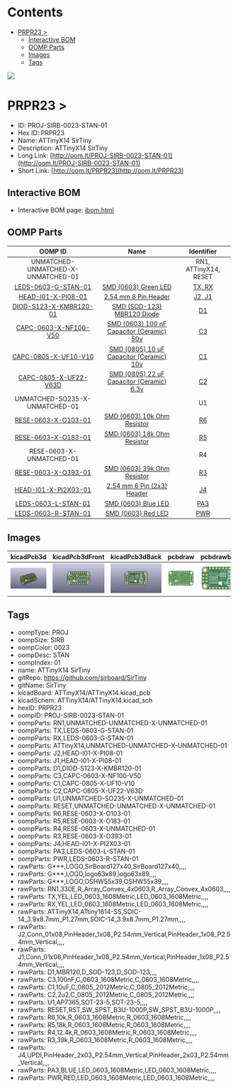 



Contents
========

* [PRPR23 > ](#prpr23--)
	* [Interactive BOM](#interactive-bom)
	* [OOMP Parts](#oomp-parts)
	* [Images](#images)
	* [Tags](#tags)
  
![][im]
# PRPR23 > 

- ID: PROJ-SIRB-0023-STAN-01
- Hex ID: PRPR23
- Name: ATTinyX14 SirTiny
- Description: ATTinyX14 SirTiny
- Long Link: [http://oom.lt/PROJ-SIRB-0023-STAN-01](http://oom.lt/PROJ-SIRB-0023-STAN-01)
- Short Link: [http://oom.lt/PRPR23](http://oom.lt/PRPR23)

## Interactive BOM

- Interactive BOM page: [ibom.html](https://htmlpreview.github.io/?https://github.com/oomlout/oomlout_OOMP_projects/blob/main/PROJ-SIRB-0023-STAN-01/kicad/bom/ibom.html)

## OOMP Parts
  

|OOMP ID|Name|Identifier|
| :---: | :---: | :---: |
|UNMATCHED-UNMATCHED-X-UNMATCHED-01||RN1, ATTinyX14, RESET|
|[LEDS-0603-G-STAN-01](https://github.com/oomlout/oomlout_OOMP_parts/tree/main/LEDS-0603-G-STAN-01/)|[SMD (0603) Green LED](https://github.com/oomlout/oomlout_OOMP_parts/tree/main/LEDS-0603-G-STAN-01/)|[TX, RX](https://github.com/oomlout/oomlout_OOMP_parts/tree/main/LEDS-0603-G-STAN-01/)|
|[HEAD-I01-X-PI08-01](https://github.com/oomlout/oomlout_OOMP_parts/tree/main/HEAD-I01-X-PI08-01/)|[2.54 mm 8 Pin Header](https://github.com/oomlout/oomlout_OOMP_parts/tree/main/HEAD-I01-X-PI08-01/)|[J2, J1](https://github.com/oomlout/oomlout_OOMP_parts/tree/main/HEAD-I01-X-PI08-01/)|
|[DIOD-S123-X-KMBR120-01](https://github.com/oomlout/oomlout_OOMP_parts/tree/main/DIOD-S123-X-KMBR120-01/)|[SMD (SOD-123) MBR120 Diode](https://github.com/oomlout/oomlout_OOMP_parts/tree/main/DIOD-S123-X-KMBR120-01/)|[D1](https://github.com/oomlout/oomlout_OOMP_parts/tree/main/DIOD-S123-X-KMBR120-01/)|
|[CAPC-0603-X-NF100-V50](https://github.com/oomlout/oomlout_OOMP_parts/tree/main/CAPC-0603-X-NF100-V50/)|[SMD (0603) 100 nF Capacitor (Ceramic) 50v](https://github.com/oomlout/oomlout_OOMP_parts/tree/main/CAPC-0603-X-NF100-V50/)|[C3](https://github.com/oomlout/oomlout_OOMP_parts/tree/main/CAPC-0603-X-NF100-V50/)|
|[CAPC-0805-X-UF10-V10](https://github.com/oomlout/oomlout_OOMP_parts/tree/main/CAPC-0805-X-UF10-V10/)|[SMD (0805) 10 uF Capacitor (Ceramic) 10v](https://github.com/oomlout/oomlout_OOMP_parts/tree/main/CAPC-0805-X-UF10-V10/)|[C1](https://github.com/oomlout/oomlout_OOMP_parts/tree/main/CAPC-0805-X-UF10-V10/)|
|[CAPC-0805-X-UF22-V63D](https://github.com/oomlout/oomlout_OOMP_parts/tree/main/CAPC-0805-X-UF22-V63D/)|[SMD (0805) 22 uF Capacitor (Ceramic) 6.3v](https://github.com/oomlout/oomlout_OOMP_parts/tree/main/CAPC-0805-X-UF22-V63D/)|[C2](https://github.com/oomlout/oomlout_OOMP_parts/tree/main/CAPC-0805-X-UF22-V63D/)|
|UNMATCHED-SO235-X-UNMATCHED-01||U1|
|[RESE-0603-X-O103-01](https://github.com/oomlout/oomlout_OOMP_parts/tree/main/RESE-0603-X-O103-01/)|[SMD (0603) 10k Ohm Resistor](https://github.com/oomlout/oomlout_OOMP_parts/tree/main/RESE-0603-X-O103-01/)|[R6](https://github.com/oomlout/oomlout_OOMP_parts/tree/main/RESE-0603-X-O103-01/)|
|[RESE-0603-X-O183-01](https://github.com/oomlout/oomlout_OOMP_parts/tree/main/RESE-0603-X-O183-01/)|[SMD (0603) 18k Ohm Resistor](https://github.com/oomlout/oomlout_OOMP_parts/tree/main/RESE-0603-X-O183-01/)|[R5](https://github.com/oomlout/oomlout_OOMP_parts/tree/main/RESE-0603-X-O183-01/)|
|RESE-0603-X-UNMATCHED-01||R4|
|[RESE-0603-X-O393-01](https://github.com/oomlout/oomlout_OOMP_parts/tree/main/RESE-0603-X-O393-01/)|[SMD (0603) 39k Ohm Resistor](https://github.com/oomlout/oomlout_OOMP_parts/tree/main/RESE-0603-X-O393-01/)|[R3](https://github.com/oomlout/oomlout_OOMP_parts/tree/main/RESE-0603-X-O393-01/)|
|[HEAD-I01-X-PI2X03-01](https://github.com/oomlout/oomlout_OOMP_parts/tree/main/HEAD-I01-X-PI2X03-01/)|[2.54 mm 6 Pin (2x3) Header](https://github.com/oomlout/oomlout_OOMP_parts/tree/main/HEAD-I01-X-PI2X03-01/)|[J4](https://github.com/oomlout/oomlout_OOMP_parts/tree/main/HEAD-I01-X-PI2X03-01/)|
|[LEDS-0603-L-STAN-01](https://github.com/oomlout/oomlout_OOMP_parts/tree/main/LEDS-0603-L-STAN-01/)|[SMD (0603) Blue LED](https://github.com/oomlout/oomlout_OOMP_parts/tree/main/LEDS-0603-L-STAN-01/)|[PA3](https://github.com/oomlout/oomlout_OOMP_parts/tree/main/LEDS-0603-L-STAN-01/)|
|[LEDS-0603-R-STAN-01](https://github.com/oomlout/oomlout_OOMP_parts/tree/main/LEDS-0603-R-STAN-01/)|[SMD (0603) Red LED](https://github.com/oomlout/oomlout_OOMP_parts/tree/main/LEDS-0603-R-STAN-01/)|[PWR](https://github.com/oomlout/oomlout_OOMP_parts/tree/main/LEDS-0603-R-STAN-01/)|

## Images
  
  

|kicadPcb3d|kicadPcb3dFront|kicadPcb3dBack|pcbdraw|pcbdrawback|
| :---: | :---: | :---: | :---: | :---: |
|[![kicadPcb3d](kicadPcb3d_140.png)](kicadPcb3d.png)|[![kicadPcb3dFront](kicadPcb3dFront_140.png)](kicadPcb3dFront.png)|[![kicadPcb3dBack](kicadPcb3dBack_140.png)](kicadPcb3dBack.png)|[![pcbdraw](pcbdraw_140.png)](pcbdraw.png)|[![pcbdrawback](pcbdrawBack_140.png)](pcbdrawBack.png)|

## Tags

- oompType: PROJ
- oompSize: SIRB
- oompColor: 0023
- oompDesc: STAN
- oompIndex: 01
- name: ATTinyX14 SirTiny
- gitRepo: https://github.com/sirboard/SirTiny
- gitName: SirTiny
- kicadBoard: ATTinyX14/ATTinyX14.kicad_pcb
- kicadSchem: ATTinyX14/ATTinyX14.kicad_sch
- hexID: PRPR23
- oompID: PROJ-SIRB-0023-STAN-01
- oompParts: RN1,UNMATCHED-UNMATCHED-X-UNMATCHED-01
- oompParts: TX,LEDS-0603-G-STAN-01
- oompParts: RX,LEDS-0603-G-STAN-01
- oompParts: ATTinyX14,UNMATCHED-UNMATCHED-X-UNMATCHED-01
- oompParts: J2,HEAD-I01-X-PI08-01
- oompParts: J1,HEAD-I01-X-PI08-01
- oompParts: D1,DIOD-S123-X-KMBR120-01
- oompParts: C3,CAPC-0603-X-NF100-V50
- oompParts: C1,CAPC-0805-X-UF10-V10
- oompParts: C2,CAPC-0805-X-UF22-V63D
- oompParts: U1,UNMATCHED-SO235-X-UNMATCHED-01
- oompParts: RESET,UNMATCHED-UNMATCHED-X-UNMATCHED-01
- oompParts: R6,RESE-0603-X-O103-01
- oompParts: R5,RESE-0603-X-O183-01
- oompParts: R4,RESE-0603-X-UNMATCHED-01
- oompParts: R3,RESE-0603-X-O393-01
- oompParts: J4,HEAD-I01-X-PI2X03-01
- oompParts: PA3,LEDS-0603-L-STAN-01
- oompParts: PWR,LEDS-0603-R-STAN-01
- rawParts: G***,LOGO,SirBoard127x40,SirBoard127x40,,,,
- rawParts: G***,LOGO,logo63x89,logo63x89,,,,
- rawParts: G***,LOGO,OSHW55x39,OSHW55x39,,,,
- rawParts: RN1,330E,R_Array_Convex_4x0603,R_Array_Convex_4x0603,,,,
- rawParts: TX,YEL,LED_0603_1608Metric,LED_0603_1608Metric,,,,
- rawParts: RX,YEL,LED_0603_1608Metric,LED_0603_1608Metric,,,,
- rawParts: ATTinyX14,ATtiny1614-SS,SOIC-14_3.9x8.7mm_P1.27mm,SOIC-14_3.9x8.7mm_P1.27mm,,,,
- rawParts: J2,Conn_01x08,PinHeader_1x08_P2.54mm_Vertical,PinHeader_1x08_P2.54mm_Vertical,,,,
- rawParts: J1,Conn_01x08,PinHeader_1x08_P2.54mm_Vertical,PinHeader_1x08_P2.54mm_Vertical,,,,
- rawParts: D1,MBR120,D_SOD-123,D_SOD-123,,,,
- rawParts: C3,100nF,C_0603_1608Metric,C_0603_1608Metric,,,,
- rawParts: C1,10uF,C_0805_2012Metric,C_0805_2012Metric,,,,
- rawParts: C2,2u2,C_0805_2012Metric,C_0805_2012Metric,,,,
- rawParts: U1,AP7365,SOT-23-5,SOT-23-5,,,,
- rawParts: RESET,RST,SW_SPST_B3U-1000P,SW_SPST_B3U-1000P,,,,
- rawParts: R6,10k,R_0603_1608Metric,R_0603_1608Metric,,,,
- rawParts: R5,18k,R_0603_1608Metric,R_0603_1608Metric,,,,
- rawParts: R4,12.4k,R_0603_1608Metric,R_0603_1608Metric,,,,
- rawParts: R3,39k,R_0603_1608Metric,R_0603_1608Metric,,,,
- rawParts: J4,UPDI,PinHeader_2x03_P2.54mm_Vertical,PinHeader_2x03_P2.54mm_Vertical,,,,
- rawParts: PA3,BLUE,LED_0603_1608Metric,LED_0603_1608Metric,,,,
- rawParts: PWR,RED,LED_0603_1608Metric,LED_0603_1608Metric,,,,



[im]: kicadPcb3d_450.png
